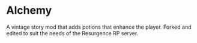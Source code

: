 # Alchemy
A vintage story mod that adds potions that enhance the player. Forked and edited to suit the needs of the Resurgence RP server.